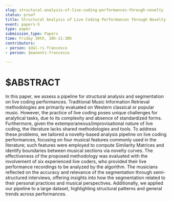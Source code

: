 ```yaml
---
slug: structural-analysis-of-live-coding-performances-through-novelty
status: proof
title: Structural Analysis of Live Coding Performances through Novelty-based MIR Methodologies
event: papers-5
type: paper
submission_type: Papers
time: Friday 30th, 10h-11:30h
contributors:
- person: $dal-ri-francesco
- person: $manenti-francesco

---
```


# $ABSTRACT

In this paper, we assess a pipeline for structural analysis and segmentation on live coding performances. Traditional Music Information Retrieval methodologies are primarily evaluated on Western classical or popular music. However, the practice of live coding poses unique challenges for analytical tasks, due to its complexity and absence of standardized forms. Furthermore, given the extemporaneous/improvisational nature of live coding, the literature lacks shared methodologies and tools. To address these problems, we tailored a novelty-based analysis pipeline on live coding performances, focusing on four musical features commonly used in the literature; such features were employed to compute Similarity Matrices and identify boundaries between musical sections via novelty curves. The effectiveness of the proposed methodology was evaluated with the involvement of six experienced live coders, who provided their live performance recordings to be analyzed by the algorithm. The musicians reflected on the accuracy and relevance of the segmentation through semi-structured interviews, offering insights into how the segmentation related to their personal practices and musical perspectives. Additionally, we applied our pipeline to a large dataset, highlighting structural patterns and general trends across performances.

